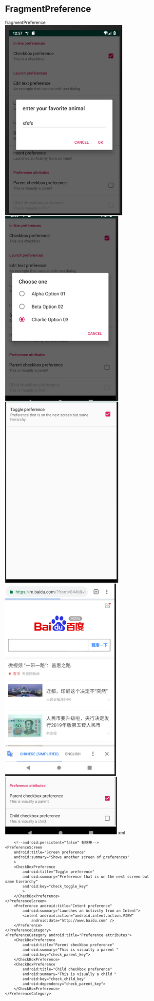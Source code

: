 # FragmentPreference
fragmentPreference
![](https://github.com/Bearrrrrr/FragmentPreference/blob/master/img/QQ%E5%9B%BE%E7%89%8720190429211426.png)
![](https://github.com/Bearrrrrr/FragmentPreference/blob/master/img/QQ%E5%9B%BE%E7%89%8720190429211434.png)
![](https://github.com/Bearrrrrr/FragmentPreference/blob/master/img/QQ%E5%9B%BE%E7%89%8720190429211437.png)
![](https://github.com/Bearrrrrr/FragmentPreference/blob/master/img/QQ%E5%9B%BE%E7%89%8720190429211449.png)
![](https://github.com/Bearrrrrr/FragmentPreference/blob/master/img/QQ%E5%9B%BE%E7%89%8720190429211454.png)
xml
<?xml version="1.0" encoding="utf-8"?>
<PreferenceScreen
	xmlns:android="http://schemas.android.com/apk/res/android">
	<!--默认defaultValue=false-->
<PreferenceCategory android:title="In-line preferences">
	<CheckBoxPreference
		android:title="Checkbox preference"
		android:summary="This is a checkbox"
		android:key="check_key">
	</CheckBoxPreference>
</PreferenceCategory>
	<PreferenceCategory android:title="Launch preferences">
		<EditTextPreference
			android:title="Edit text preference"
			android:summary="An example that uses an edit text dialog"
			android:key="edit_key"
			android:dialogTitle="enter your favorite animal">
		</EditTextPreference>
		<ListPreference
			android:title="List preference"
			android:dialogTitle="Choose one"
			android:entries="@array/name_list"
			android:entryValues="@array/value_list"
			android:summary="An example that uses a list dialog"
			android:key="list_key">
		</ListPreference>
	</PreferenceCategory>
    <PreferenceCategory android:title="Launch preferences">
<!--子屏幕-->
		<!--android:persistent="false" 有啥用-->
    <PreferenceScreen
        android:title="Screen preference"
        android:summary="Shows another screen of preferences"
		>
		<CheckBoxPreference
			android:title="Toggle preference"
			android:summary="Preference that is on the next screen but same hierarchy"
			android:key="check_toggle_key"
			>
		</CheckBoxPreference>
    </PreferenceScreen>
        <Preference android:title="Intent preference"
            android:summary="Launches an Activity from an Intent">
            <intent android:action="android.intent.action.VIEW"
                android:data="http://www.baidu.com" />
        </Preference>
    </PreferenceCategory>
	<PreferenceCategory android:title="Preference attributes">
		<CheckBoxPreference
			android:title="Parent checkbox preference"
			android:summary="This is visually a parent "
			android:key="check_parent_key">
		</CheckBoxPreference>
		<CheckBoxPreference
			android:title="Child checkbox preference"
			android:summary="This is visually a child "
			android:key="check_child_key"
			android:dependency="check_parent_key">
		</CheckBoxPreference>
	</PreferenceCategory>
</PreferenceScreen>
